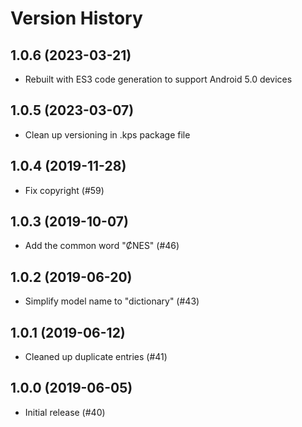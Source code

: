# Version History

1.0.6 (2023-03-21)
------------------
* Rebuilt with ES3 code generation to support Android 5.0 devices

1.0.5 (2023-03-07)
------------------
* Clean up versioning in .kps package file

1.0.4 (2019-11-28)
------------------
* Fix copyright (#59)

1.0.3 (2019-10-07)
------------------
* Add the common word "ȻNES" (#46)

1.0.2 (2019-06-20)
------------------
* Simplify model name to "dictionary" (#43)

1.0.1 (2019-06-12)
------------------
* Cleaned up duplicate entries (#41)

1.0.0 (2019-06-05)
------------------
* Initial release (#40)
